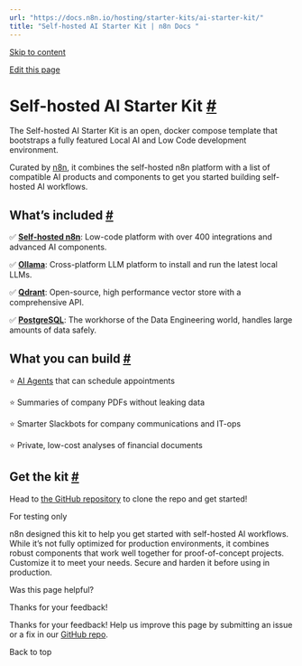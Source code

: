 ```yaml
---
url: "https://docs.n8n.io/hosting/starter-kits/ai-starter-kit/"
title: "Self-hosted AI Starter Kit | n8n Docs "
---
```


[Skip to content](https://docs.n8n.io/hosting/starter-kits/ai-starter-kit/#self-hosted-ai-starter-kit)

[Edit this page](https://github.com/n8n-io/n8n-docs/edit/main/docs/hosting/starter-kits/ai-starter-kit.md "Edit this page")

# Self-hosted AI Starter Kit [\#](https://docs.n8n.io/hosting/starter-kits/ai-starter-kit/\#self-hosted-ai-starter-kit "Permanent link")

The Self-hosted AI Starter Kit is an open, docker compose template that bootstraps a fully featured Local AI and Low Code development environment.

Curated by [n8n](https://github.com/n8n-io), it combines the self-hosted n8n platform with a list of compatible AI products and components to get you started building self-hosted AI workflows.

## What’s included [\#](https://docs.n8n.io/hosting/starter-kits/ai-starter-kit/\#whats-included "Permanent link")

✅ [**Self-hosted n8n**](https://docs.n8n.io/hosting/): Low-code platform with over 400 integrations and advanced AI components.

✅ [**Ollama**](https://ollama.com/): Cross-platform LLM platform to install and run the latest local LLMs.

✅ [**Qdrant**](https://qdrant.tech/): Open-source, high performance vector store with a comprehensive API.

✅ [**PostgreSQL**](https://www.postgresql.org/): The workhorse of the Data Engineering world, handles large amounts of data safely.

## What you can build [\#](https://docs.n8n.io/hosting/starter-kits/ai-starter-kit/\#what-you-can-build "Permanent link")

⭐️ [AI Agents](https://docs.n8n.io/glossary/#ai-agent) that can schedule appointments

⭐️ Summaries of company PDFs without leaking data

⭐️ Smarter Slackbots for company communications and IT-ops

⭐️ Private, low-cost analyses of financial documents

## Get the kit [\#](https://docs.n8n.io/hosting/starter-kits/ai-starter-kit/\#get-the-kit "Permanent link")

Head to [the GitHub repository](https://github.com/n8n-io/self-hosted-ai-starter-kit) to clone the repo and get started!

For testing only

n8n designed this kit to help you get started with self-hosted AI workflows. While it’s not fully optimized for production environments, it combines robust components that work well together for proof-of-concept projects. Customize it to meet your needs. Secure and harden it before using in production.

Was this page helpful?






Thanks for your feedback!






Thanks for your feedback! Help us improve this page by submitting an issue or a fix in our [GitHub repo](https://github.com/n8n-io/n8n-docs).


Back to top